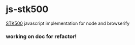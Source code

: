 js-stk500
=========

[STK500](http://www.atmel.com/tools/stk500.aspx) javascript implementation for node and browserify


### working on doc for refactor!



